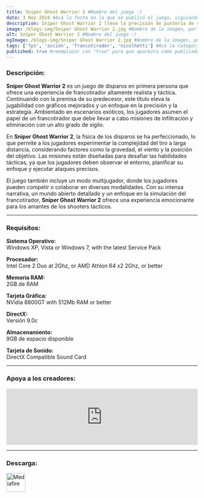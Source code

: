 ```yaml
---
title: Sniper Ghost Warrior 2 #Nombre del juego :)
date: 3 Nov 2024 #Acá la fecha en la que se publicó el juego, siguiendo este formato: Dia "30", Mes "Oct", Año "2024" = como debe quedar: 30 Oct 2024
description: Sniper Ghost Warrior 2 lleva la precisión de puntería de su predecesor a nuevas y emocionantes alturas. #Acá una mini descripción del juego
image: /blogs-img/Sniper Ghost Warrior 2.jpg #Nombre de la imagen, por lo general es exactamente el mismo nombre que el juego excluyendo lo ":" (Dos puntos)
alt: Sniper Ghost Warrior 2 #Nombre del juego :)
ogImage: /blogs-img/Sniper Ghost Warrior 2.jpg #Nombre de la imagen, por lo general es exactamente el mismo nombre que el juego excluyendo lo ":" (Dos puntos)
tags: ['fps', 'acción', 'francotirador', 'nicolhetti'] #Acá la categoría o categorías del juego, si es más de una se coloca en este formato: ['categoría1', 'categoría2']
published: true #reemplazar con "true" para que aparezca como publicado
---
```


<!--En VSCode seleccionando una palabra, por ejemplo: "Sniper Ghost Warrior 2" y apretando Ctrl+F2 se seleccionan todas las palabras iguales-->

### Descripción:
**Sniper Ghost Warrior 2** es un juego de disparos en primera persona que ofrece una experiencia de francotirador altamente realista y táctica. Continuando con la premisa de su predecesor, este título eleva la jugabilidad con gráficos mejorados y un enfoque en la precisión y la estrategia. Ambientado en escenarios exóticos, los jugadores asumen el papel de un francotirador que debe llevar a cabo misiones de infiltración y eliminación con un alto grado de sigilo.

En **Sniper Ghost Warrior 2**, la física de los disparos se ha perfeccionado, lo que permite a los jugadores experimentar la complejidad del tiro a larga distancia, considerando factores como la gravedad, el viento y la posición del objetivo. Las misiones están diseñadas para desafiar las habilidades tácticas, ya que los jugadores deben observar el entorno, planificar su enfoque y ejecutar ataques precisos.

El juego también incluye un modo multijugador, donde los jugadores pueden competir o colaborar en diversas modalidades. Con su intensa narrativa, un mundo abierto detallado y un enfoque en la simulación del francotirador, **Sniper Ghost Warrior 2** ofrece una experiencia emocionante para los amantes de los shooters tácticos.

<!--Prompt para Chat-GPT: Hazme una descripción para el juego "Sniper Ghost Warrior 2" y cada que menciones "Sniper Ghost Warrior 2" ponlo en negrita -->

---

### Requisitos:
**Sistema Operativo:**  
Windows XP, Vista or Windows 7, with the latest Service Pack

**Procesador:**  
Intel Core 2 Duo at 2Ghz, or AMD Athlon 64 x2 2Ghz, or better

**Memoria RAM:**  
2GB de RAM

**Tarjeta Gráfica:**  
NVidia 8800GT with 512Mb RAM or better

**DirectX:**  
Versión 9.0c

**Almacenamiento:**  
9GB de espacio disponible

**Tarjeta de Sonido:**  
DirectX Compatible Sound Card

<!--Si falta o sobra un requisito se quita o se agrega manteniendo el mismo formato-->

---

### Apoya a los creadores:
<iframe src="https://store.steampowered.com/widget/34870/" frameborder="0" style="background-color: transparent; width: 100% !important; aspect-ratio: 646 / 190;"></iframe>

<!--Reemplazar los numeros (AppID) del juego (en este caso 2668510) por el numero (AppID) correspondiente con el juego a publicar-->
<!--El AppID se encuentra en la URL del Juego en Steam-->

---

### Descarga:

[<img src="https://gist.github.com/cxmeel/0dbc95191f239b631c3874f4ccf114e2/raw/download.svg" alt="Mediafire" height="50" />](https://www.mediafire.com/file/taqjhlvv34wanp6/Sniper_Ghost_Warrior_2_-_By_Nicolhetti_Projects.zip/file)

<!-- # se debe reemplazar por el link de descarga-->

<!--NOMBRE-DEL-SERVICIO se debe reemplazar por el servicio donde está subido el juego-->